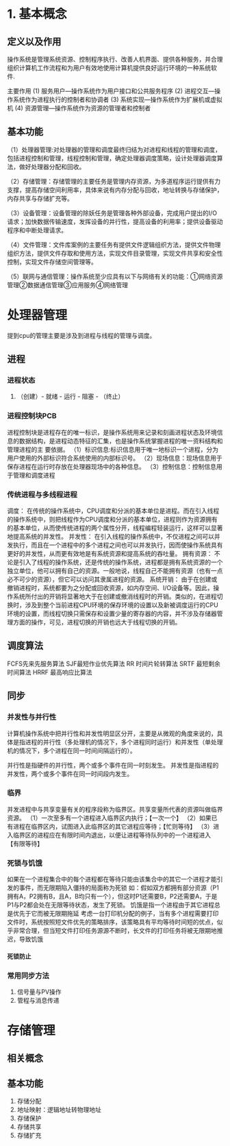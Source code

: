 # 1. 基本概念
## 定义以及作用
操作系统是管理系统资源、控制程序执行、改善人机界面、提供各种服务，并合理组织计算机工作流程和为用户有效地使用计算机提供良好运行环境的一种系统软件.   

主要作用
(1)	服务用户—操作系统作为用户接口和公共服务程序
(2)	进程交互—操作系统作为进程执行的控制者和协调者
(3)	系统实现—操作系统作为扩展机或虚拟机
(4)	资源管理—操作系统作为资源的管理者和控制者

## 基本功能
（1）处理器管理:对处理器的管理和调度最终归结为对进程和线程的管理和调度，包括进程控制和管理，线程控制和管理，确定处理器调度策略，设计处理器调度算法，做好处理器分配和回收。

（2）存储管理：存储管理的主要任务是管理内存资源，为多道程序运行提供有力支撑，提高存储空间利用率，具体来说有内存分配与回收，地址转换与存储保护，内存共享与存储扩充等。 

（3）设备管理：设备管理的除妖任务是管理各种外部设备，完成用户提出的I/O请求；加快数据传输速度，发挥设备的并行性，提高设备的利用率；提供设备驱动程序和中断处理请求。

（4）文件管理：文件库案例的主要任务有提供文件逻辑组织方法，提供文件物理组织方法，提供文件存取和使用方法，实现文件目录管理，实现文件共享和安全性控制，实现文件存储空间管理等。

（5）联网与通信管理：操作系统至少应具有以下与网络有关的功能：①网络资源管理②数据通信管理③应用服务④网络管理

# 处理器管理
提到cpu的管理主要是涉及到进程与线程的管理与调度。
## 进程

### 进程状态
1. （创建）- 就绪 - 运行 - 阻塞 - （终止）
### 进程控制块PCB
进程控制块是进程存在的唯一标识，是操作系统用来记录和刻画进程状态及环境信息的数据结构，是进程动态特征的汇集，也是操作系统掌握进程的唯一资料结构和管理进程的主
要依据。
（1）标识信息:标识信息用于唯一地标识一个进程，分为用户使用的外部标识符合系统使用的内部标识号。
（2）现场信息：现场信息用于保存进程在运行时存放在处理器现场中的各种信息。
（3）控制信息：控制信息用于管理和调度进程

### 传统进程与多线程进程
调度：
在传统的操作系统中，CPU调度和分派的基本单位是进程。而在引入线程的操作系统中，则把线程作为CPU调度和分派的基本单位，进程则作为资源拥有的基本单位，从而使传统进程的两个属性分开，线程编程轻装运行，这样可以显著地提高系统的并发性。
并发性：
在引入线程的操作系统中，不仅进程之间可以并发执行，而且在一个进程中的多个进程之间也可以并发执行，因而使操作系统具有更好的并发性，从而更有效地是有系统资源和提高系统的吞吐量。
拥有资源：
不论是引入了线程的操作系统，还是传统的操作系统，进程都是拥有系统资源的一个独立单位，他可以拥有自己的资源。一般地说，线程自己不能拥有资源（也有一点必不可少的资源），但它可以访问其隶属进程的资源。 
系统开销：
由于在创建或撤销进程时，系统都要为之分配或回收资源，如内存空间、I/O设备等。因此，操作系统所付出的开销将显著地大于在创建或撤消线程时的开销。类似的，在进程切换时，涉及到整个当前进程CPU环境的保存环境的设置以及新被调度运行的CPU环境的设置，而线程切换只需保存和设置少量的寄存器的内容，并不涉及存储器管理方面的操作，可见，进程切换的开销也远大于线程切换的开销。

## 调度算法
FCFS先来先服务算法
SJF最短作业优先算法
RR 时间片轮转算法
SRTF 最短剩余时间算法
HRRF 最高响应比算法

## 同步

### 并发性与并行性
计算机操作系统中把并行性和并发性明显区分开，主要是从微观的角度来说的，具体是指进程的并行性（多处理机的情况下，多个进程同时运行）和并发性（单处理机的情况下，多个进程在同一时间间隔运行的）。
   
并行性是指硬件的并行性，两个或多个事件在同一时刻发生。
并发性是指进程的并发性，两个或多个事件在同一时间段内发生。
### 临界
并发进程中与共享变量有关的程序段称为临界区。共享变量所代表的资源叫做临界资源。 
（1）一次至多有一个进程进入临界区内执行；【一次一个】
（2）如果已有进程在临界区内，试图进入此临界区的其它进程应等待；【忙则等待】
（3）进入临界区的进程应在有限时间内退出，以便让进程等待队列中的一个进程进入 【有限等待】

### 死锁与饥饿
如果在一个进程集合中的每个进程都在等待只能由该集合中的其它一个进程才能引发的事件，而无限期陷入僵持的局面称为死锁
如：假如双方都拥有部分资源（P1拥有A，P2拥有B，且A，B均只有一个），但这时P1还需要B，P2还需要A，于是P1与P2都会处在无限等待状态，发生了死锁。
饥饿是指一个进程由于其它进程总是优先于它而被无限期拖延
考虑一台打印机分配的例子，当有多个进程需要打印文件时，系统按照短文件优先的策略排序，该策略具有平均等待时间短的优点，似乎非常合理，但当短文件打印任务源源不断时，长文件的打印任务将被无限期地推迟，导致饥饿

#### 死锁防止


### 常用同步方法
1. 信号量与PV操作
2. 管程与消息传递


# 存储管理

## 相关概念


## 基本功能
1. 存储分配
2. 地址映射：逻辑地址转物理地址
3. 存储保护
4. 存储共享
5. 存储扩充